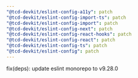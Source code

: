 ```yaml
---
"@tcd-devkit/eslint-config-a11y": patch
"@tcd-devkit/eslint-config-import-ts": patch
"@tcd-devkit/eslint-config-import": patch
"@tcd-devkit/eslint-config-next": patch
"@tcd-devkit/eslint-config-react-hooks": patch
"@tcd-devkit/eslint-config-react": patch
"@tcd-devkit/eslint-config-ts": patch
"@tcd-devkit/eslint-config": patch
---
```


fix(deps): update eslint monorepo to v9.28.0
